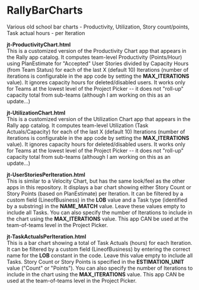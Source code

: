 # RallyBarCharts
Various old school bar charts - Productivity, Utilization, Story count/points, Task actual hours - per Iteration

<B>jt-ProductivityChart.html</B><br>
This is a customized version of the Productivity Chart app that appears in the Rally app catalog. It computes team-level Productivity (Points/Hour) using PlanEstimate for "Accepted" User Stories divided by Capacity Hours (from Team Status) for each of the last X (default 10) Iterations (number of iterations is configurable in the app code by setting the <b>MAX_ITERATIONS</b> value). It ignores capacity hours for deleted/disabled users. It works only for Teams at the lowest level of the Project Picker -- it does not "roll-up" capacity total from sub-teams (although I am working on this as an update...)<br>

<B>jt-UtilizationChart.html</B><br>
This is a customized version of the Utilization Chart app that appears in the Rally app catalog. It computes team-level Utilization (Task Actuals/Capacity) for each of the last X (default 10) Iterations (number of iterations is configurable in the app code by setting the <b>MAX_ITERATIONS</b> value). It ignores capacity hours for deleted/disabled users. It works only for Teams at the lowest level of the Project Picker -- it does not "roll-up" capacity total from sub-teams (although I am working on this as an update...)<br>

<B>jt-UserStoriesPerIteration.html</B><br>
This is similar to a Velocity Chart, but has the same look/feel as the other apps in this repository. It displays a bar chart showing either Story Count or Story Points (based on PlanEstimate) per Iteration. It can be filtered by a custom field (LineofBusiness) in the <b>LOB</b> value and a Task type (identified by a substring) in the <b>NAME_MATCH</b> value. Leave these values empty to include all Tasks. You can also specify the number of Iterations to include in the chart using the <b>MAX_ITERATIONS</b> value. This app CAN be used at the team-of-teams level in the Project Picker.<br>

<B>jt-TaskActualsPerIteration.html</B><br>
This is a bar chart showing a total of Task Actuals (hours) for each Iteration. It can be filtered by a custom field (LineofBusiness) by entering the correct name for the <b>LOB</b> constant in the code. Leave this value empty to include all Tasks. Story Count or Story Points is specified in the <b>ESTIMATION_UNIT</b> value ("Count" or "Points"). You can also specify the number of Iterations to include in the chart using the <b>MAX_ITERATIONS</b> value. This app CAN be used at the team-of-teams level in the Project Picker.
